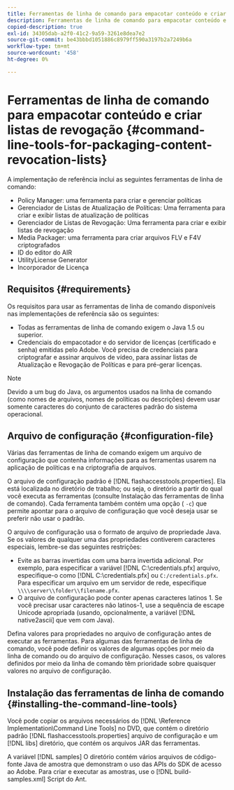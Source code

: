 ```yaml
---
title: Ferramentas de linha de comando para empacotar conteúdo e criar listas de revogação
description: Ferramentas de linha de comando para empacotar conteúdo e criar listas de revogação
copied-description: true
exl-id: 34305dab-a2f0-41c2-9a59-3261e8dea7e2
source-git-commit: be43bbbd1051886c8979ff590a3197b2a7249b6a
workflow-type: tm+mt
source-wordcount: '458'
ht-degree: 0%

---
```


# Ferramentas de linha de comando para empacotar conteúdo e criar listas de revogação {#command-line-tools-for-packaging-content-revocation-lists}

A implementação de referência inclui as seguintes ferramentas de linha de comando:

* Policy Manager: uma ferramenta para criar e gerenciar políticas
* Gerenciador de Listas de Atualização de Políticas: Uma ferramenta para criar e exibir listas de atualização de políticas
* Gerenciador de Listas de Revogação: Uma ferramenta para criar e exibir listas de revogação
* Media Packager: uma ferramenta para criar arquivos FLV e F4V criptografados
* ID do editor do AIR
* UtilityLicense Generator
* Incorporador de Licença

## Requisitos {#requirements}

Os requisitos para usar as ferramentas de linha de comando disponíveis nas implementações de referência são os seguintes:

* Todas as ferramentas de linha de comando exigem o Java 1.5 ou superior.
* Credenciais do empacotador e do servidor de licenças (certificado e senha) emitidas pelo Adobe. Você precisa de credenciais para criptografar e assinar arquivos de vídeo, para assinar listas de Atualização e Revogação de Políticas e para pré-gerar licenças.

>[!NOTE]
>
>Devido a um bug do Java, os argumentos usados na linha de comando (como nomes de arquivos, nomes de políticas ou descrições) devem usar somente caracteres do conjunto de caracteres padrão do sistema operacional.

## Arquivo de configuração {#configuration-file}

Várias das ferramentas de linha de comando exigem um arquivo de configuração que contenha informações para as ferramentas usarem na aplicação de políticas e na criptografia de arquivos.

O arquivo de configuração padrão é [!DNL flashaccesstools.properties]. Ela está localizada no diretório de trabalho; ou seja, o diretório a partir do qual você executa as ferramentas (consulte Instalação das ferramentas de linha de comando). Cada ferramenta também contém uma opção ( `-c`) que permite apontar para o arquivo de configuração que você deseja usar se preferir não usar o padrão.

O arquivo de configuração usa o formato de arquivo de propriedade Java. Se os valores de qualquer uma das propriedades contiverem caracteres especiais, lembre-se das seguintes restrições:

* Evite as barras invertidas com uma barra invertida adicional. Por exemplo, para especificar a variável [!DNL C:\credentials.pfx] arquivo, especifique-o como [!DNL C:\\credentials.pfx] ou `C:/credentials.pfx`. Para especificar um arquivo em um servidor de rede, especifique `\\\\server\\folder\\filename.pfx`.
* O arquivo de configuração pode conter apenas caracteres latinos 1. Se você precisar usar caracteres não latinos-1, use a sequência de escape Unicode apropriada (usando, opcionalmente, a variável [!DNL native2ascii] que vem com Java).

Defina valores para propriedades no arquivo de configuração antes de executar as ferramentas. Para algumas das ferramentas de linha de comando, você pode definir os valores de algumas opções por meio da linha de comando ou do arquivo de configuração. Nesses casos, os valores definidos por meio da linha de comando têm prioridade sobre quaisquer valores no arquivo de configuração.

## Instalação das ferramentas de linha de comando  {#installing-the-command-line-tools}

Você pode copiar os arquivos necessários do [!DNL \Reference Implementation\Command Line Tools] no DVD, que contém o diretório padrão [!DNL flashaccesstools.properties] arquivo de configuração e um [!DNL libs] diretório, que contém os arquivos JAR das ferramentas.

A variável [!DNL samples] O diretório contém vários arquivos de código-fonte Java de amostra que demonstram o uso das APIs do SDK de acesso ao Adobe. Para criar e executar as amostras, use o [!DNL build-samples.xml] Script do Ant.
